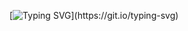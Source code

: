 [![Typing SVG](https://readme-typing-svg.herokuapp.com/?color=%238000FF&lines=I+code,+you+watch.)](https://git.io/typing-svg)